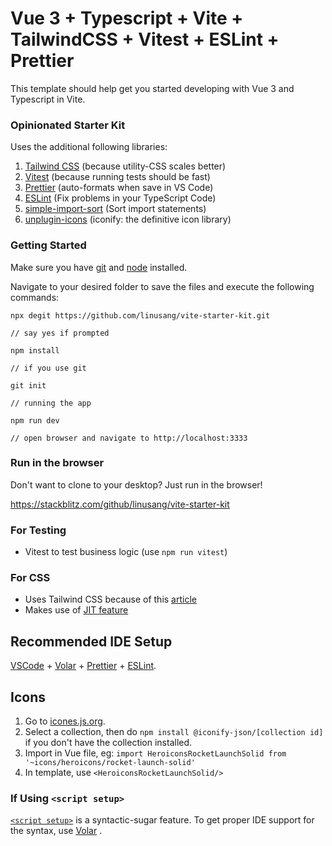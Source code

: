# Vue 3 + Typescript + Vite + TailwindCSS + Vitest + ESLint + Prettier

This template should help get you started developing with Vue 3 and Typescript in Vite.

### Opinionated Starter Kit

Uses the additional following libraries:

1. [Tailwind CSS](https://tailwindcss.com/) (because utility-CSS scales better)
2. [Vitest](https://vitest.dev/) (because running tests should be fast)
3. [Prettier](https://prettier.io/) (auto-formats when save in VS Code)
4. [ESLint](https://eslint.org/) (Fix problems in your TypeScript Code)
5. [simple-import-sort](https://github.com/lydell/eslint-plugin-simple-import-sort) (Sort import statements)
6. [unplugin-icons](https://github.com/antfu/unplugin-icons) (iconify: the definitive icon library)

### Getting Started

Make sure you have [git](https://git-scm.com/) and [node](https://nodejs.org/) installed.

Navigate to your desired folder to save the files
and execute the following commands:

```
npx degit https://github.com/linusang/vite-starter-kit.git

// say yes if prompted

npm install

// if you use git

git init

// running the app

npm run dev

// open browser and navigate to http://localhost:3333

```

### Run in the browser

Don't want to clone to your desktop? Just run in the browser!

https://stackblitz.com/github/linusang/vite-starter-kit

### For Testing

- Vitest to test business logic (use `npm run vitest`)

### For CSS

- Uses Tailwind CSS because of this [article](https://adamwathan.me/css-utility-classes-and-separation-of-concerns/)
- Makes use of [JIT feature](https://www.youtube.com/watch?v=3O_3X7InOw8)

## Recommended IDE Setup

[VSCode](https://code.visualstudio.com/) + [Volar](https://marketplace.visualstudio.com/items?itemName=johnsoncodehk.volar) + [Prettier](https://marketplace.visualstudio.com/items?itemName=esbenp.prettier-vscode) + [ESLint](https://marketplace.visualstudio.com/items?itemName=dbaeumer.vscode-eslint).

## Icons

1. Go to [icones.js.org](https://icones.js.org/).
2. Select a collection, then do `npm install @iconify-json/[collection id]` if you don't have the collection installed.
3. Import in Vue file, eg: `import HeroiconsRocketLaunchSolid from '~icons/heroicons/rocket-launch-solid'`
4. In template, use `<HeroiconsRocketLaunchSolid/>`

### If Using `<script setup>`

[`<script setup>`](https://v3.vuejs.org/api/sfc-script-setup.html#sfc-script-setup) is a syntactic-sugar feature. To get proper IDE support for the syntax, use [Volar](https://marketplace.visualstudio.com/items?itemName=johnsoncodehk.volar) .
